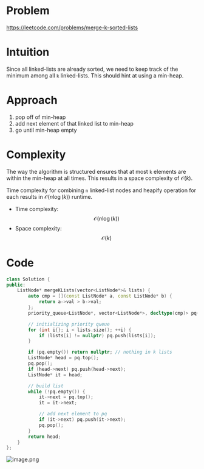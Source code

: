 # Problem
https://leetcode.com/problems/merge-k-sorted-lists

# Intuition
<!-- Describe your first thoughts on how to solve this problem. -->
Since all linked-lists are already sorted, we need to keep track of the minimum among all `k` linked-lists. This should hint at using a min-heap.

# Approach
1. pop off of min-heap
2. add next element of that linked list to min-heap
3. go until min-heap empty

# Complexity

The way the algorithm is structured ensures that at most `k` elements are within the min-heap at all times. This results in a space complexity of $\mathcal{O}(k)$.

Time complexity for combining `n` linked-list nodes and heapify operation for each results in $\mathcal{O}(n\log(k))$ runtime.


- Time complexity: $$\mathcal{O}(n\log(k))$$
- Space complexity: $$\mathcal{O}(k)$$

# Code
```cpp []
class Solution {
public:
    ListNode* mergeKLists(vector<ListNode*>& lists) {
        auto cmp = [](const ListNode* a, const ListNode* b) {
            return a->val > b->val;
        };
        priority_queue<ListNode*, vector<ListNode*>, decltype(cmp)> pq{};

        // initializing priority queue
        for (int i{}; i < lists.size(); ++i) {
            if (lists[i] != nullptr) pq.push(lists[i]);
        }

        if (pq.empty()) return nullptr; // nothing in k lists
        ListNode* head = pq.top();
        pq.pop();
        if (head->next) pq.push(head->next);
        ListNode* it = head;

        // build list
        while (!pq.empty()) {
            it->next = pq.top();
            it = it->next;

            // add next element to pq
            if (it->next) pq.push(it->next);
            pq.pop();
        }
        return head;
    }
};
```

![image.png](https://assets.leetcode.com/users/images/92e76eab-48c9-42b9-97c7-cd327fc8fc8c_1728683133.6882517.png)
